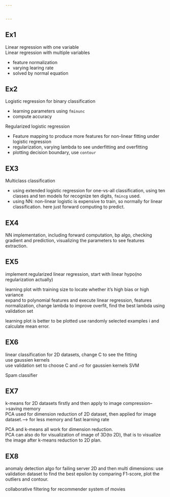 ```yaml
---


---
```


<h2 id="ex1">Ex1</h2>
<p>Linear regression with one variable<br>
Linear regression with multiple variables</p>
<ul>
<li>feature normalization</li>
<li>varying learing rate</li>
<li>solved by normal equation</li>
</ul>
<h2 id="ex2">Ex2</h2>
<p>Logistic regression for binary classification</p>
<ul>
<li>learning parameters using <code>fminunc</code></li>
<li>compute accuracy</li>
</ul>
<p>Regularized logistic regression</p>
<ul>
<li>Feature mapping to produce more features for non-linear fitting under logistic regression</li>
<li>regularization, varying lambda to see underfitting and overfitting</li>
<li>plotting decision boundary, use <code>contour</code></li>
</ul>
<h2 id="ex3">EX3</h2>
<p>Multiclass classification</p>
<ul>
<li>using extended logistic regression for one-vs-all classification, using ten classes and ten models for recognize ten digits, <code>fmincg</code> used.</li>
<li>using NN: non-linear logistic is expensive to train, so normally for linear classification.  here just forward computing to predict.</li>
</ul>
<h2 id="ex4">EX4</h2>
<p>NN implementation, including forward computation, bp algo, checking gradient and prediction, visualizing the parameters to see features extraction.</p>
<h2 id="ex5">EX5</h2>
<p>implement regularized linear regression, start with linear hypo(no regularization actually)</p>
<p>learning plot with training size to locate whether it’s high bias or high variance<br>
expand to polynomial features and execute linear regression, features normalization, change lambda to improve overfit, find the best lambda using validation set</p>
<p>learning plot is better to be plotted use randomly selected examples i and calculate mean error.</p>
<h2 id="ex6">EX6</h2>
<p>linear classification for 2D datasets, change C to see the fitting<br>
use gaussien kernels<br>
use validation set to choose C and <span class="katex--inline"><span class="katex"><span class="katex-mathml"><math><semantics><mrow><mi>σ</mi></mrow><annotation encoding="application/x-tex">\sigma</annotation></semantics></math></span><span class="katex-html" aria-hidden="true"><span class="strut" style="height: 0.43056em;"></span><span class="strut bottom" style="height: 0.43056em; vertical-align: 0em;"></span><span class="base"><span class="mord mathit" style="margin-right: 0.03588em;">σ</span></span></span></span></span> for gaussien kernels SVM</p>
<p>Spam classifier</p>
<h2 id="ex7">EX7</h2>
<p>k-means for 2D datasets firstly and then apply to image compression–&gt;saving memory<br>
PCA used for dimension reduction of 2D dataset, then applied for image dataset.–&gt; for less memory and fast learning rate</p>
<p>PCA and k-means all work for dimension reduction.<br>
PCA can also do for visualization of image of 3D(to 2D), that is  to visualize the image after k-means reduction to 2D plan.</p>
<h2 id="ex8">EX8</h2>
<p>anomaly detection algo for failing server 2D and then multi dimensions: use validation dataset to find the best epsilon by comparing F1-score, plot the outliers and contour.</p>
<p>collaborative filtering for recommender system of movies</p>

